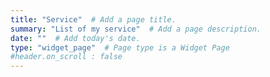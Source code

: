 ```yaml
---
title: "Service"  # Add a page title.
summary: "List of my service"  # Add a page description.
date: ""  # Add today's date.
type: "widget_page"  # Page type is a Widget Page
#header.on_scroll : false
---
```

